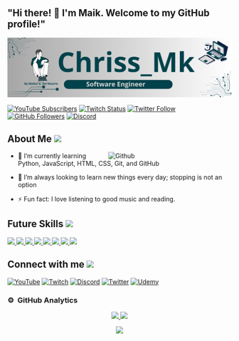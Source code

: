 ## "Hi there! 👋 I'm Maik. Welcome to my GitHub profile!" 

<img src="banner2.png">

[![YouTube Subscribers](https://img.shields.io/youtube/channel/subscribers/UCqGtPqCKj7DfKQbWOyRGmVw?style=social)](https://youtube.com/channel/UCqGtPqCKj7DfKQbWOyRGmVw)
[![Twitch Status](https://img.shields.io/twitch/status/chriss_mk?style=social)](https://twitch.com/chriss_mk)
[![Twitter Follow](https://img.shields.io/twitter/follow/Chriss_178?style=social)](https://twitter.com/Chriss_178)
[![GitHub Followers](https://img.shields.io/github/followers/Chriss-mk?style=social)](https://github.com/Chriss-mk)
[![Discord](https://img.shields.io/discord/729672926432985098?style=social&label=Discord&logo=discord)](https://mouredev.com/discord)



<h2> About Me <img src = "https://media2.giphy.com/media/QssGEmpkyEOhBCb7e1/giphy.gif?cid=ecf05e47a0n3gi1bfqntqmob8g9aid1oyj2wr3ds3mg700bl&rid=giphy.gif" width = 32px> </h2>

<img width="55%" align="right" alt="Github" src="https://raw.githubusercontent.com/onimur/.github/master/.resources/git-header.svg" />


- 🌱 I’m currently learning Python, JavaScript, HTML, CSS, Git, and GitHub

- 👯 I’m always looking to learn new things every day; stopping is not an option

- ⚡ Fun fact: I love listening to good music and reading.

<h2> Future Skills <img src = "https://media2.giphy.com/media/QssGEmpkyEOhBCb7e1/giphy.gif?cid=ecf05e47a0n3gi1bfqntqmob8g9aid1oyj2wr3ds3mg700bl&rid=giphy.gif" width = 32px> </h2>
<a href=https://github.com/Chriss-mk/Chriss-mk> <img width ='32px' src ='https://raw.githubusercontent.com/rahulbanerjee26/githubAboutMeGenerator/main/icons/python.svg'> </a>  
<a href= https://github.com/Chriss-mk/Chriss-mk > <img width ='32px' src ='https://raw.githubusercontent.com/rahulbanerjee26/githubAboutMeGenerator/main/icons/reactjs.svg'> </a>
<a href= https://github.com/Chriss-mk/Chriss-mk> <img width ='32px' src ='https://raw.githubusercontent.com/rahulbanerjee26/githubAboutMeGenerator/main/icons/javascript.svg'> </a>
<a href= https://github.com/Chriss-mk/Chriss-mk > <img width ='32px' src ='https://raw.githubusercontent.com/rahulbanerjee26/githubAboutMeGenerator/main/icons/c.svg'> </a>
<a href= https://github.com/Chriss-mk/Chriss-mk > <img width ='32px' src ='https://raw.githubusercontent.com/rahulbanerjee26/githubAboutMeGenerator/main/icons/cpp.svg'> </a>
<a href= https://github.com/Chriss-mk/Chriss-mk> <img width ='32px' src ='https://raw.githubusercontent.com/rahulbanerjee26/githubAboutMeGenerator/main/icons/css.svg'> </a>
<a href= https://github.com/Chriss-mk/Chriss-mk > <img width ='32px' src ='https://raw.githubusercontent.com/rahulbanerjee26/githubAboutMeGenerator/main/icons/html.svg'> </a>
<a href= https://github.com/Chriss-mk/Chriss-mk> <img width ='32px' src ='https://raw.githubusercontent.com/rahulbanerjee26/githubAboutMeGenerator/main/icons/csharp.svg'> </a>

<h2> Connect with me <img src='https://raw.githubusercontent.com/ShahriarShafin/ShahriarShafin/main/Assets/handshake.gif' width="100px"> </h2>

[![YouTube](https://img.shields.io/badge/YouTube-Chriss--Mk-FF0000?style=for-the-badge&logo=youtube&logoColor=white&labelColor=101010)](https://www.youtube.com/channel/UCqGtPqCKj7DfKQbWOyRGmVw)
[![Twitch](https://img.shields.io/badge/Twitch-chris_mk-9146FF?style=for-the-badge&logo=twitch&logoColor=white&labelColor=101010)](https://twitch.tv/chriss_mk)
[![Discord](https://img.shields.io/badge/Discord-Chriss-5865F2?style=for-the-badge&logo=discord&logoColor=white&labelColor=101010)](https://discord.com/users/phalowelr)
[![Twitter](https://img.shields.io/badge/Twitter-Chriss-1DA1F2?style=for-the-badge&logo=twitter&logoColor=white&labelColor=101010)](https://twitter.com/Chriss_178)
[![Udemy](https://img.shields.io/badge/Udemy-Chriss-EC5252?style=for-the-badge&logo=udemy&logoColor=white&labelColor=101010)](https://www.udemy.com/user/maikol-gabriel-del-rosario/)



### ⚙️ &nbsp;GitHub Analytics

<p align="center">
  <a href="https://github.com/Chriss-mk">
    <img height="180em" src="https://github-readme-stats-eight-theta.vercel.app/api?username=Chriss-mk&show_icons=true&theme=algolia&include_all_commits=true&count_private=true"/>
  </a>
  <a href="https://github.com/Chriss-mk">
    <img height="180em" src="https://github-readme-stats-eight-theta.vercel.app/api/top-langs/?username=Adityakanoi2001&layout=compact&langs_count=8&theme=algolia"/>
  </a>
</p>

<p align="center">
  <img height="180em" src="https://github-readme-streak-stats.herokuapp.com/?user=AdityaKanoi2001&theme=dark&hide_border=true"/>
</p>



